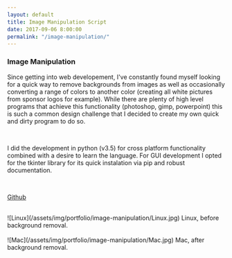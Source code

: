 ```yaml
---
layout: default
title: Image Manipulation Script
date: 2017-09-06 8:00:00
permalink: "/image-manipulation/"
---
```


<section class="portfolio-page" style="background-image: url(/assets/img/portfolio/image-manipulation/background.jpg);">

<div class="portfolio-content" markdown="1">

### Image Manipulation

Since getting into web developement, I've constantly found myself looking for a quick way to remove backgrounds from images as well as occasionally converting a range of colors to another color (creating all white pictures from sponsor logos for example). While there are plenty of high level programs that achieve this functionality (photoshop, gimp, powerpoint) this is such a common design challenge that I decided to create my own quick and dirty program to do so.

<br>

I did the development in python (v3.5) for cross platform functionality combined with a desire to learn the language. For GUI development I opted for the tkinter library for its quick instalation via pip and robust documentation.

<br>

[Github](https://github.com/tlee753/image-manipulation)

<br>
![Linux](/assets/img/portfolio/image-manipulation/Linux.jpg)
Linux, before background removal. 
<br>
<br>
![Mac](/assets/img/portfolio/image-manipulation/Mac.jpg)
Mac, after background removal.

</div>

</section>